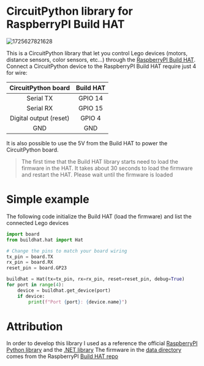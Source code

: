 # CircuitPython library for RaspberryPI Build HAT

![1725627821628](https://github.com/user-attachments/assets/2ece3282-8bec-4612-8e6b-cf24a7662934)

This is a CircuitPython library that let you control Lego devices (motors, distance sensors, color sensors, etc...) through the [RaspberryPI Build HAT](https://www.raspberrypi.com/documentation/accessories/build-hat.html).
Connect a CircuitPython device to the RaspberryPI Build HAT require just 4 for wire:

| CircuitPython board | Build HAT |
| :------------------:|:---------:|
| Serial TX           |  GPIO 14  |
| Serial RX           |  GPIO 15  |
| Digital output (reset)      |  GPIO 4   |
| GND                 |  GND      |

It is also possible to use the 5V from the Build HAT to power the CircuitPython board.

> The first time that the Build HAT library starts need to load the firmware in the HAT. It takes about 30 seconds to load the firmware and restart the HAT. Please wait until the firmware is loaded

# Simple example
The following code initialize the Build HAT (load the firmware) and list the connected Lego devices
```python
import board
from buildhat.hat import Hat

# Change the pins to match your board wiring
tx_pin = board.TX
rx_pin = board.RX
reset_pin = board.GP23

buildhat = Hat(tx=tx_pin, rx=rx_pin, reset=reset_pin, debug=True)
for port in range(4):
    device = buildhat.get_device(port)
    if device:
        print(f"Port {port}: {device.name}")
```

# Attribution
In order to develop this library I used as a reference the official [RaspberryPI Python library](https://github.com/RaspberryPiFoundation/python-build-hat) and the [.NET library](https://github.com/dotnet/iot/blob/main/src/devices/BuildHat/README.md)
The firmware in the [data directory](buildhat/data) comes from the RaspberryPI [Build HAT repo](https://github.com/RaspberryPiFoundation/python-build-hat/tree/main/buildhat/data)
